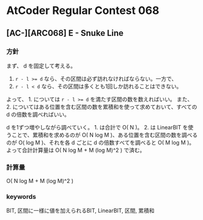# AtCoder Regular Contest 068

## [AC-][ARC068] E - Snuke Line

### 方針

まず、 d を固定して考える。

1. `r - l >= d` なら、その区間は必ず訪れなければならない。一方で、  
2. `r - l < d` なら、その区間は多くとも1回しか訪れることはできない。

よって、 1. については `r - l >= d` を満たす区間の数を数えればいい。
また、 2. についてはある位置を含む区間の数を累積和を使って求めておいて、すべての d の倍数を調べればいい。

d を1ずつ増やしながら調べていく。 1. は合計で O( N )。 2. は LinearBIT を使うことで、累積和を求めるのが O( N log M )、ある位置を含む区間の数を調べるのが O( log M )、それを各 d ごとに d の倍数すべてを調べると O( M log M )。よって合計計算量は O( N log M + M (log M)^2 ) で済む。


### 計算量

O( N log M + M (log M)^2 )


### keywords

BIT, 区間に一様に値を加えられるBIT, LinearBIT, 区間, 累積和

